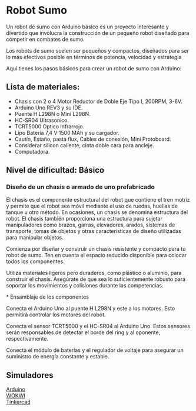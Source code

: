 # Robot Sumo

Un robot de sumo con Arduino básico es un proyecto interesante y divertido que involucra la construcción de un pequeño robot diseñado para competir en combates de sumo.

Los robots de sumo suelen ser pequeños y compactos, diseñados para ser lo más efectivos posible en términos de potencia, velocidad y estrategia

Aquí tienes los pasos básicos para crear un robot de sumo con Arduino:

## Lista de materiales:
<ul>
  <li>Chasis con 2 o 4 Motor Reductor de Doble Eje Tipo I, 200RPM, 3-6V.</li>
  <li>Arduino Uno REV3 y su IDE.</li>
  <li>Puente H L298N o Mini L298N.</li>
  <li>HC-SR04 Ultrasonico.</li>
  <li>TCRT5000 Optico Infrarrojo.</li>
  <li>Lipo Batería 7,4 V 1500 MAh y su cargador.</li>
  <li>Cautín, Estaño, pasta flux, Cables de conexión, Mini Protoboard.</li>
  <li>Considerar silicon caliente, cinta doble cara para ancleje. </li>
  <li>Computadora. </li>
</ul>

## Nivel de dificultad: Básico
<h3>Diseño de un chasis o armado de uno prefabricado </h3>
<p>El chasis es el componente estructural del robot que contiene el tren motriz y permite que el robot sea móvil mediante el uso de ruedas, huellas de tanque u otro método. En ocasiones, un chasis se denomina estructura del robot. El chasis también proporciona una estructura para sujetar manipuladores como brazos, garras, elevadores, arados, sistemas de transporte, tomas de objetos y otras características de diseño utilizadas para manipular objetos. </p>
<p> Comienza por diseñar y construir un chasis resistente y compacto para tu robot de sumo. Ten en cuenta el espacio reducido disponible para colocar todos los componentes.</p>
<p>Utiliza materiales ligeros pero duraderos, como plástico o aluminio, para construir el chasis. Asegúrate de que sea lo suficientemente robusto para soportar los movimientos y colisiones durante las competencias.</p></div>

<div>
* Ensamblaje de los componentes
<p>Conecta el Arduino Uno al puente H L298N y este a los motores. Esto permitirá controlar los motores del robot.</p>

<p>Conecta el sensor TCRT5000 y el HC-SR04 al Arduino Uno. Estos sensores serán responsables de detectar el borde del ring y al oponente, respectivamente.</p>

<p>Conecta el módulo de baterías y el regulador de voltaje para asegurar un suministro de energía constante y estable.</p>
</div>
<h2> Simuladores </h2>
<A HREF="https://wokwi.com/">Arduino </A> <br>
<A HREF="https://wokwi.com/">WOKWI</A> <br>
<A HREF="https://www.tinkercad.com/">Tinkercad</A> 